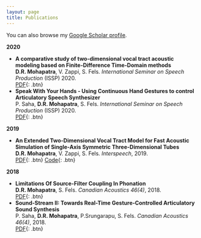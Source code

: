 ```yaml
---
layout: page
title: Publications
---
```


You can also browse my <a href="https://scholar.google.com/citations?user=HzIWE5kAAAAJ" target="_blank">Google Scholar profile</a>.
<br />

**2020**
- **A comparative study of two-dimensional vocal tract acoustic modeling based on Finite-Difference Time-Domain methods**  
	**D.R. Mohapatra**, V. Zappi, S. Fels.
	*International Seminar on Speech Production* (ISSP) 2020.  
	[PDF](https://arxiv.org/pdf/2102.04588.pdf){: .btn}
- **Speak With Your Hands - Using Continuous Hand Gestures to control Articulatory Speech Synthesizer**  
	P. Saha, **D.R. Mohapatra**, S. Fels.
	*International Seminar on Speech Production* (ISSP) 2020.  
	[PDF](https://arxiv.org/pdf/2102.01640.pdf){: .btn}

**2019**

- **An Extended Two-Dimensional Vocal Tract Model for Fast Acoustic Simulation of Single-Axis Symmetric Three-Dimensional Tubes**  
	**D.R. Mohapatra**, V. Zappi, S. Fels.
	*Interspeech*, 2019.  
	[PDF](https://www.isca-speech.org/archive/Interspeech_2019/pdfs/1764.pdf){: .btn}
	[Code](https://github.com/Debasishray19/Talking-Tube){: .btn}

**2018**

- **Limitations Of Source-Filter Coupling In Phonation**  
	**D.R. Mohapatra**, S. Fels.
	*Canadian Acoustics 46(4)*, 2018.  
	[PDF](https://arxiv.org/pdf/1811.07435.pdf){: .btn}
- **Sound-Stream II: Towards Real-Time Gesture-Controlled Articulatory Sound Synthesis**  
	P. Saha, **D.R. Mohapatra**, P.Srungarapu, S. Fels.
	*Canadian Acoustics 46(4)*, 2018.  
	[PDF](https://arxiv.org/pdf/1811.08029.pdf){: .btn}

<br /> 


